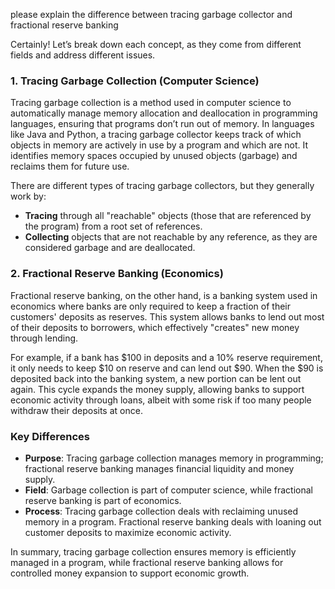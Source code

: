 please explain the difference between tracing garbage collector and fractional reserve banking


Certainly! Let’s break down each concept, as they come from different fields and address different issues.

### 1. Tracing Garbage Collection (Computer Science)
Tracing garbage collection is a method used in computer science to automatically manage memory allocation and deallocation in programming languages, ensuring that programs don’t run out of memory. In languages like Java and Python, a tracing garbage collector keeps track of which objects in memory are actively in use by a program and which are not. It identifies memory spaces occupied by unused objects (garbage) and reclaims them for future use.

There are different types of tracing garbage collectors, but they generally work by:
- **Tracing** through all "reachable" objects (those that are referenced by the program) from a root set of references.
- **Collecting** objects that are not reachable by any reference, as they are considered garbage and are deallocated.

### 2. Fractional Reserve Banking (Economics)
Fractional reserve banking, on the other hand, is a banking system used in economics where banks are only required to keep a fraction of their customers' deposits as reserves. This system allows banks to lend out most of their deposits to borrowers, which effectively "creates" new money through lending. 

For example, if a bank has $100 in deposits and a 10% reserve requirement, it only needs to keep $10 on reserve and can lend out $90. When the $90 is deposited back into the banking system, a new portion can be lent out again. This cycle expands the money supply, allowing banks to support economic activity through loans, albeit with some risk if too many people withdraw their deposits at once.

### Key Differences
- **Purpose**: Tracing garbage collection manages memory in programming; fractional reserve banking manages financial liquidity and money supply.
- **Field**: Garbage collection is part of computer science, while fractional reserve banking is part of economics.
- **Process**: Tracing garbage collection deals with reclaiming unused memory in a program. Fractional reserve banking deals with loaning out customer deposits to maximize economic activity.

In summary, tracing garbage collection ensures memory is efficiently managed in a program, while fractional reserve banking allows for controlled money expansion to support economic growth.
